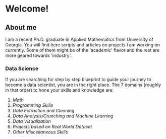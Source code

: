 # Welcome!
## About me

I am a recent Ph.D. graduate in Applied Mathematics from University of Georgia. You will find here scripts and articles on projects I am working on currently. Some of them might be of the 'academic' flavor and the rest are more geared towards 'industry'.

### Data Science

If you are searching for step by step blueprint to guide your journey to become a data scientist, you are in the right place. The 7 domains (roughly in that order) to hone your skills and knowledge are:
 1. _Math_
 2. _Programming Skills_
 3. _Data Extraction and Cleaning_
 4. _Data Analysis/Crunching and Machine Learning_
 5. _Data Visualization_
 6. _Projects based on Real World Dataset_
 7. _Other Miscellaneous Skills_


